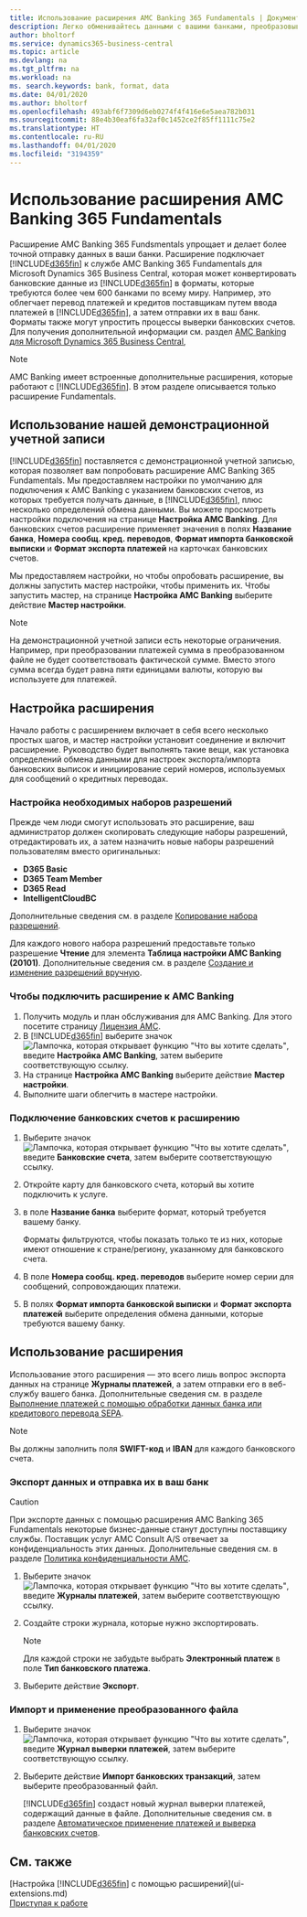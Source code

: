 ```yaml
---
title: Использование расширения AMC Banking 365 Fundamentals | Документы Microsoft
description: Легко обменивайтесь данными с вашими банками, преобразовывая данные в нужный им формат.
author: bholtorf
ms.service: dynamics365-business-central
ms.topic: article
ms.devlang: na
ms.tgt_pltfrm: na
ms.workload: na
ms. search.keywords: bank, format, data
ms.date: 04/01/2020
ms.author: bholtorf
ms.openlocfilehash: 493abf6f7309d6eb0274f4f416e6e5aea782b031
ms.sourcegitcommit: 88e4b30eaf6fa32af0c1452ce2f85ff1111c75e2
ms.translationtype: HT
ms.contentlocale: ru-RU
ms.lasthandoff: 04/01/2020
ms.locfileid: "3194359"
---
```

# <a name="using-the-amc-banking-365-fundamentals-extension"></a>Использование расширения AMC Banking 365 Fundamentals
Расширение AMC Banking 365 Fundsmentals упрощает и делает более точной отправку данных в ваши банки. Расширение подключает [!INCLUDE[d365fin](includes/d365fin_md.md)] к службе AMC Banking 365 Fundamentals для Microsoft Dynamics 365 Business Central, которая может конвертировать банковские данные из [!INCLUDE[d365fin](includes/d365fin_md.md)] в форматы, которые требуются более чем 600 банками по всему миру. Например, это облегчает перевод платежей и кредитов поставщикам путем ввода платежей в [!INCLUDE[d365fin](includes/d365fin_md.md)], а затем отправки их в ваш банк. Форматы также могут упростить процессы выверки банковских счетов. Для получения дополнительной информации см. раздел [AMC Banking для Microsoft Dynamics 365 Business Central](https://amcbanking.com/landing365bc/help),

> [!Note]
> AMC Banking имеет встроенные дополнительные расширения, которые работают с [!INCLUDE[d365fin](includes/d365fin_md.md)]. В этом разделе описывается только расширение Fundamentals.

## <a name="using-our-demonstration-account"></a>Использование нашей демонстрационной учетной записи
[!INCLUDE[d365fin](includes/d365fin_md.md)] поставляется с демонстрационной учетной записью, которая позволяет вам попробовать расширение AMC Banking 365 Fundamentals. Мы предоставляем настройки по умолчанию для подключения к AMC Banking с указанием банковских счетов, из которых требуется получать данные, в [!INCLUDE[d365fin](includes/d365fin_md.md)], плюс несколько определений обмена данными. Вы можете просмотреть настройки подключения на странице **Настройка AMC Banking**. Для банковских счетов расширение применяет значения в полях **Название банка**, **Номера сообщ. кред. переводов**, **Формат импорта банковской выписки** и **Формат экспорта платежей** на карточках банковских счетов.

Мы предоставляем настройки, но чтобы опробовать расширение, вы должны запустить мастер настройки, чтобы применить их. Чтобы запустить мастер, на странице **Настройка AMC Banking** выберите действие **Мастер настройки**.

> [!Note]
> На демонстрационной учетной записи есть некоторые ограничения. Например, при преобразовании платежей сумма в преобразованном файле не будет соответствовать фактической сумме. Вместо этого сумма всегда будет равна пяти единицами валюты, которую вы используете для платежей.  

## <a name="setting-up-the-extension"></a>Настройка расширения
Начало работы с расширением включает в себя всего несколько простых шагов, и мастер настройки установит соединение и включит расширение. Руководство будет выполнять такие вещи, как установка определений обмена данными для настроек экспорта/импорта банковских выписок и инициирование серий номеров, используемых для сообщений о кредитных переводах.  

### <a name="to-set-up-the-required-permission-sets"></a>Настройка необходимых наборов разрешений
Прежде чем люди смогут использовать это расширение, ваш администратор должен скопировать следующие наборы разрешений, отредактировать их, а затем назначить новые наборы разрешений пользователям вместо оригинальных:

* **D365 Basic**
* **D365 Team Member**
* **D365 Read**
* **IntelligentCloudBC**

Дополнительные сведения см. в разделе [Копирование набора разрешений](ui-define-granular-permissions.md#to-copy-a-permission-set).

Для каждого нового набора разрешений предоставьте только разрешение **Чтение** для элемента **Таблица настройки AMC Banking (20101)**. Дополнительные сведения см. в разделе [Создание и изменение разрешений вручную](ui-define-granular-permissions.md#to-create-or-modify-permissions-manually).

### <a name="to-connect-the-extension-to-amc-banking"></a>Чтобы подключить расширение к AMC Banking
1. Получить модуль и план обслуживания для AMC Banking. Для этого посетите страницу [Лицензия AMC](https://license.amcbanking.com/register).
2. В [!INCLUDE[d365fin](includes/d365fin_md.md)] выберите значок ![Лампочка, которая открывает функцию "Что вы хотите сделать"](media/ui-search/search_small.png "Что вы хотите сделать"), введите **Настройка AMC Banking**, затем выберите соответствующую ссылку.  
3. На странице **Настройка AMC Banking** выберите действие **Мастер настройки**.
4. Выполните шаги облегчить в мастере настройки.

### <a name="to-connect-bank-accounts-to-the-extension"></a>Подключение банковских счетов к расширению
1. Выберите значок ![Лампочка, которая открывает функцию "Что вы хотите сделать"](media/ui-search/search_small.png "Что вы хотите сделать"), введите **Банковские счета**, затем выберите соответствующую ссылку.
2. Откройте карту для банковского счета, который вы хотите подключить к услуге.
3. в поле **Название банка** выберите формат, который требуется вашему банку.  

   Форматы фильтруются, чтобы показать только те из них, которые имеют отношение к стране/региону, указанному для банковского счета.
4. В поле **Номера сообщ. кред. переводов** выберите номер серии для сообщений, сопровождающих платежи.
5. В полях **Формат импорта банковской выписки** и **Формат экспорта платежей** выберите определения обмена данными, которые требуются вашему банку.

## <a name="using-the-extension"></a>Использование расширения
Использование этого расширения — это всего лишь вопрос экспорта данных на странице **Журналы платежей**, а затем отправки его в веб-службу вашего банка. Дополнительные сведения см. в разделе [Выполнение платежей с помощью обработки данных банка или кредитового перевода SEPA](finance-make-payments-with-bank-data-conversion-service-or-sepa-credit-transfer.md).

> [!Note]
> Вы должны заполнить поля **SWIFT-код** и **IBAN** для каждого банковского счета.

### <a name="to-export-data-and-submit-it-to-your-bank"></a>Экспорт данных и отправка их в ваш банк
> [!CAUTION]  
>  При экспорте данных с помощью расширения AMC Banking 365 Fundamentals некоторые бизнес-данные станут доступны поставщику службы. Поставщик услуг AMC Consult A/S отвечает за конфиденциальность этих данных. Дополнительные сведения см. в разделе [Политика конфиденциальности AMC](https://go.microsoft.com/fwlink/?LinkId=510158).

1. Выберите значок ![Лампочка, которая открывает функцию "Что вы хотите сделать"](media/ui-search/search_small.png "Что вы хотите сделать"), введите **Журналы платежей**, затем выберите соответствующую ссылку.
2. Создайте строки журнала, которые нужно экспортировать.  

   > [!Note]
   > Для каждой строки не забудьте выбрать **Электронный платеж** в поле **Тип банковского платежа**.
3. Выберите действие **Экспорт**.

### <a name="to-import-and-apply-the-converted-file"></a>Импорт и применение преобразованного файла
1. Выберите значок ![Лампочка, которая открывает функцию "Что вы хотите сделать"](media/ui-search/search_small.png "Что вы хотите сделать"), введите **Журнал выверки платежей**, затем выберите соответствующую ссылку.
2. Выберите действие **Импорт банковских транзакций**, затем выберите преобразованный файл.  

   [!INCLUDE[d365fin](includes/d365fin_md.md)] создаст новый журнал выверки платежей, содержащий данные в файле. Дополнительные сведения см. в разделе [Автоматическое применение платежей и выверка банковских счетов](receivables-apply-payments-auto-reconcile-bank-accounts.md).

## <a name="see-also"></a>См. также
[Настройка [!INCLUDE[d365fin](includes/d365fin_md.md)] с помощью расширений](ui-extensions.md)  
[Приступая к работе](product-get-started.md)
